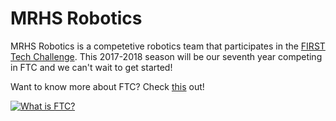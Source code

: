 # MRHS Robotics

MRHS Robotics is a competetive robotics team that participates in the [FIRST Tech Challenge](https://www.firstinspires.org/robotics/ftc).  This 2017-2018 season will be our seventh year competing in FTC and we can't wait to get started! 

Want to know more about FTC?  Check [this](https://youtu.be/TLEvZgHWnrk) out!

[![What is FTC?](https://img.youtube.com/vi/TLEvZgHWnrk/0.jpg)](https://www.youtube.com/watch?v=TLEvZgHWnrk)

